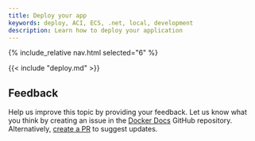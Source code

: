 ```yaml
---
title: Deploy your app
keywords: deploy, ACI, ECS, .net, local, development
description: Learn how to deploy your application
---
```


{% include_relative nav.html selected="6" %}

{{< include "deploy.md" >}}

## Feedback

Help us improve this topic by providing your feedback. Let us know what you think by creating an issue in the [Docker Docs](https://github.com/docker/docker.github.io/issues/new?title=[dotnet%20docs%20feedback]) GitHub repository. Alternatively, [create a PR](https://github.com/docker/docker.github.io/pulls) to suggest updates.